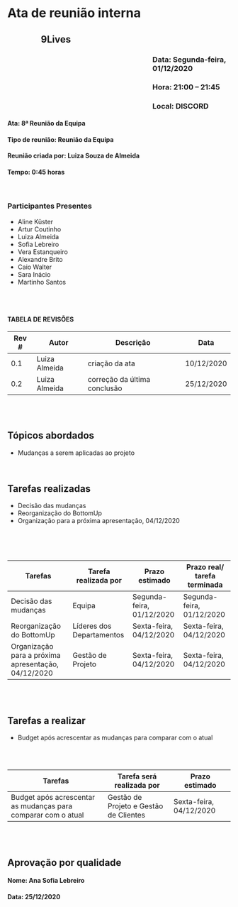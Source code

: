 ﻿# Ata de reunião interna

## <p style='padding-left:15%'> <b> 9Lives </b> <insert date_dime></p>

### <p style='padding-left:65%'> <b>Data:</b> Segunda-feira, 01/12/2020 <insert date_dime></p>
### <p style='padding-left:65%'> <b>Hora:</b> 21:00 – 21:45  <insert date_dime></p>
### <p style='padding-left:65%'> <b>Local:</b> DISCORD <insert date_dime></p>

#### <b> Ata:</b> 8ª Reunião da Equipa
#### <b> Tipo de reunião:</b> Reunião da Equipa
#### <b> Reunião criada por:</b> Luiza Souza de Almeida
#### <b> Tempo:</b> 0:45 horas

</br>

### <b>Participantes Presentes</b>
* Aline Küster
* Artur Coutinho
* Luiza Almeida
* Sofia Lebreiro
* Vera Estanqueiro
* Alexandre Brito
* Caio Walter
* Sara Inácio 
* Martinho Santos

<br/>
<br/>

#### TABELA DE REVISÕES
Rev # | Autor|  Descrição | Data
--- | --- | --- | ---
0.1 | Luiza Almeida | criação da ata | 10/12/2020
0.2 | Luiza Almeida | correção da última conclusão | 25/12/2020

<br/>
<br/>

## <b> Tópicos abordados </b>
* Mudanças a serem aplicadas ao projeto  
<br/>

## Tarefas realizadas
* Decisão das mudanças
* Reorganização do BottomUp
* Organização para a próxima apresentação, 04/12/2020
<br/>
<br/>
<br/>

Tarefas | Tarefa realizada por |  Prazo estimado | Prazo real/ tarefa terminada
--- | --- | --- | ---
Decisão das mudanças | Equipa | Segunda-feira, 01/12/2020 | Segunda-feira, 01/12/2020
Reorganização do BottomUp | Líderes dos Departamentos | Sexta-feira, 04/12/2020 | Sexta-feira, 04/12/2020
Organização para a próxima apresentação, 04/12/2020 | Gestão de Projeto | Sexta-feira, 04/12/2020 | Sexta-feira, 04/12/2020
<br/> 
<br/>

## Tarefas a realizar
* Budget após acrescentar as mudanças para comparar com o atual 
<br/>

<br/>

Tarefas | Tarefa será realizada por |  Prazo estimado
--- | --- | --- | 
Budget após acrescentar as mudanças para comparar com o atual | Gestão de Projeto e Gestão de Clientes | Sexta-feira, 04/12/2020 | 


</br>
</br>

## Aprovação por qualidade
#### <b> Nome: Ana Sofia Lebreiro </b> 
#### <b> Data: 25/12/2020 </b> 

